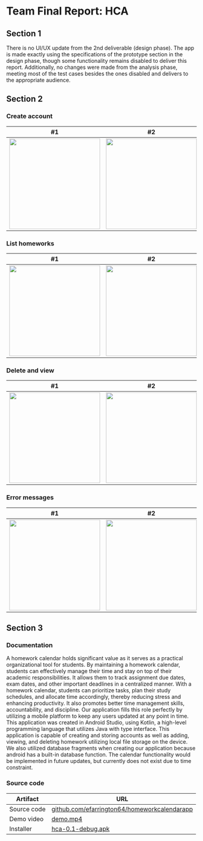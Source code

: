 # Team Final Report: HCA

## Section 1

There is no UI/UX update from the 2nd deliverable (design phase). The app is
made exactly using the specifications of the prototype section in the design
phase, though some functionality remains disabled to deliver this report.
Additionally, no changes were made from the analysis phase, meeting most of the
test cases besides the ones disabled and delivers to the appropriate audience.

## Section 2

### Create account

| #1 | #2 | #3 |
| --- | --- | --- |
| <img width="240" src="https://github.com/hendraanggrian/IIT-CS487/raw/assets/hca/uat1_1.png"> | <img width="240" src="https://github.com/hendraanggrian/IIT-CS487/raw/assets/hca/uat1_2.png"> | <img width="240" src="https://github.com/hendraanggrian/IIT-CS487/raw/assets/hca/uat1_3.png"> |

### List homeworks

| #1 | #2 | #3 |
| --- | --- | --- |
| <img width="240" src="https://github.com/hendraanggrian/IIT-CS487/raw/assets/hca/uat2_1.png"> | <img width="240" src="https://github.com/hendraanggrian/IIT-CS487/raw/assets/hca/uat2_2.png"> | <img width="240" src="https://github.com/hendraanggrian/IIT-CS487/raw/assets/hca/uat2_3.png"> |

### Delete and view

| #1 | #2 |
| --- | --- |
| <img width="240" src="https://github.com/hendraanggrian/IIT-CS487/raw/assets/hca/uat3_1.png"> | <img width="240" src="https://github.com/hendraanggrian/IIT-CS487/raw/assets/hca/uat3_2.png"> |

### Error messages

| #1 | #2 |
| --- | --- |
| <img width="240" src="https://github.com/hendraanggrian/IIT-CS487/raw/assets/hca/uat4_1.png"> | <img width="240" src="https://github.com/hendraanggrian/IIT-CS487/raw/assets/hca/uat4_2.png"> |

## Section 3

### Documentation

A homework calendar holds significant value as it serves as a practical
organizational tool for students. By maintaining a homework calendar, students
can effectively manage their time and stay on top of their academic
responsibilities. It allows them to track assignment due dates, exam dates, and
other important deadlines in a centralized manner. With a homework calendar,
students can prioritize tasks, plan their study schedules, and allocate time
accordingly, thereby reducing stress and enhancing productivity. It also
promotes better time management skills, accountability, and discipline. Our
application fills this role perfectly by utilizing a mobile platform to keep any
users updated at any point in time. This application was created in Android
Studio, using Kotlin, a high-level programming language that utilizes Java with
type interface. This application is capable of creating and storing accounts as
well as adding, viewing, and deleting homework utilizing local file storage on
the device. We also utilized database fragments when creating our application
because android has a built-in database function. The calendar functionality
would be implemented in future updates, but currently does not exist due to time
constraint.

### Source code

| Artifact | URL |
| --- | --- |
| Source code | [github.com/efarrington64/homeworkcalendarapp](https://github.com/efarrington64/homeworkcalendarapp/) |
| Demo video | [demo.mp4](https://github.com/efarrington64/homeworkcalendarapp/raw/assets/demo.mp4) |
| Installer | [hca-0.1-debug.apk](https://github.com/efarrington64/homeworkcalendarapp/releases/download/0.1/hca-0.1-debug.apk) |
